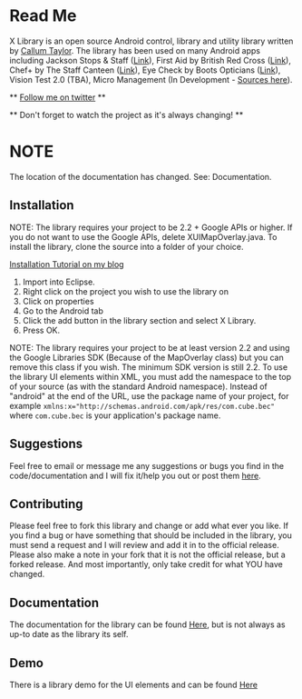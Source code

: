 Read Me
=======
X Library is an open source Android control, library and utility library written by [Callum Taylor][website].
The library has been used on many Android apps including Jackson Stops &amp; Staff ([Link][jss]), First Aid by British Red Cross ([Link][rca]), Chef+ by The Staff Canteen ([Link][tsc]), Eye Check by Boots Opticians ([Link][bec]), Vision Test 2.0 (TBA), Micro Management (In Development - [Sources here][mpm]).

** [Follow me on twitter][twitter] **

** Don't forget to watch the project as it's always changing! **

NOTE
====
The location of the documentation has changed. See: Documentation.

Installation
------------
NOTE: The library requires your project to be 2.2 + Google APIs or higher. If you do not want to use the Google APIs, delete XUIMapOverlay.java.
To install the library, clone the source into a folder of your choice.

[Installation Tutorial on my blog][tut]

1. Import into Eclipse.
2. Right click on the project you wish to use the library on
3. Click on properties
4. Go to the Android tab
5. Click the add button in the library section and select X Library.
6. Press OK.

NOTE: The library requires your project to be at least version 2.2 and using the Google Libraries SDK (Because of the MapOverlay class) but you can remove this class if you wish. The minimum SDK version is still 2.2.
To use the library UI elements within XML, you must add the namespace to the top of your source (as with the standard Android namespace). Instead of "android" at the end of the URL, use the package name of your project, for example `xmlns:x="http://schemas.android.com/apk/res/com.cube.bec"` where `com.cube.bec` is your application's package name.

Suggestions
-----------
Feel free to email or message me any suggestions or bugs you find in the code/documentation and I will fix it/help you out or post them [here][issues].

Contributing
------------
Please feel free to fork this library and change or add what ever you like. If you find a bug or have something that should be included in the library, you must send a request and I will review and add it in to the official release. Please also make a note in your fork that it is not the official release, but a forked release. And most importantly, only take credit for what YOU have changed.

Documentation
-------------
The documentation for the library can be found [Here][doc], but is not always as up-to date as the library its self.

Demo
----
There is a library demo for the UI elements and can be found [Here][demo]

[jss]: http://market.android.com/details?id=uk.co.jacksonstops.property
[rca]: http://market.android.com/details?id=com.cube.rca
[tsc]: http://market.android.com/details?id=com.cube.tsc
[bec]: http://market.android.com/details?id=com.cube.bec
[mpm]: https://github.com/scruffyfox/Micro-Management
[doc]: http://documentation.callumtaylor.net/x-library
[demo]: http://github.com/scruffyfox/X-Library-Demo
[website]: https://callumtaylor.net
[twitter]: http://twitter.com/scruffyfox
[issues]: https://github.com/scruffyfox/X-Library/issues
[tut]: http://blog.callumtaylor.net/archives/106